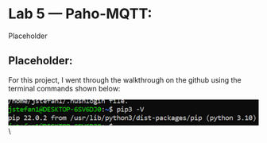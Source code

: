 # Lab 5 — Paho-MQTT:
Placeholder

## Placeholder:
For this project, I went through the walkthrough on the github using the terminal commands shown below:

![lab4pic1](https://github.com/josephs1/josephs1.github.io/blob/main/CPE%20322/Labs/Assets/lab4pic1.png) \
